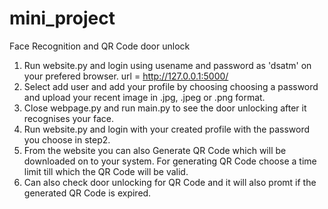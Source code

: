 # mini_project
Face Recognition and QR Code door unlock

1. Run website.py and login using usename and password as 'dsatm' on your prefered browser. url =  http://127.0.0.1:5000/
2. Select add user and add your profile by choosing choosing a password and upload your recent image in .jpg, .jpeg or .png format.
3. Close webpage.py and run main.py to see the door unlocking after it recognises your face. 
4. Run website.py and login with your created profile with the password you choose in step2.
5. From the website you can also Generate QR Code which will be downloaded on to your system.
   For generating QR Code choose a time limit till which the QR Code will be valid.
6. Can also check door unlocking for QR Code and it will also promt if the generated QR Code is expired.

